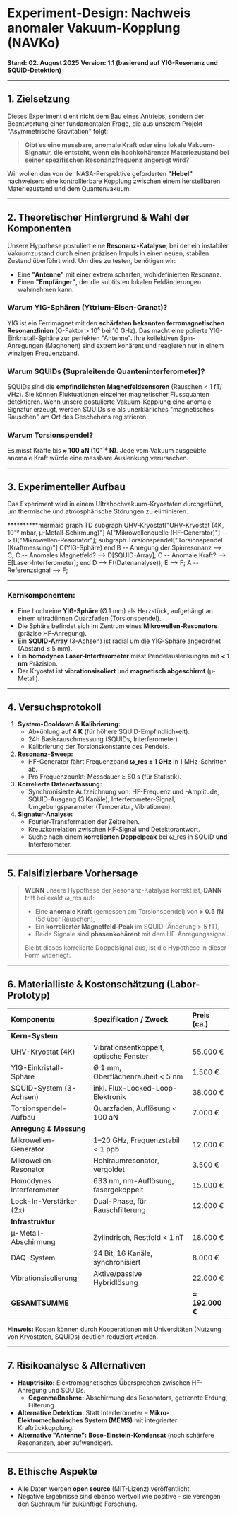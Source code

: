 # Experiment-Design: Nachweis anomaler Vakuum-Kopplung (NAVKo)

**Stand: 02. August 2025**
**Version: 1.1 (basierend auf YIG-Resonanz und SQUID-Detektion)**

---

## 1. Zielsetzung

Dieses Experiment dient nicht dem Bau eines Antriebs, sondern der Beantwortung einer fundamentalen Frage, die aus unserem Projekt "Asymmetrische Gravitation" folgt:

> **Gibt es eine messbare, anomale Kraft oder eine lokale Vakuum-Signatur, die entsteht, wenn ein hochkohärenter Materiezustand bei seiner spezifischen Resonanzfrequenz angeregt wird?**

Wir wollen den von der NASA-Perspektive geforderten **"Hebel"** nachweisen: eine kontrollierbare Kopplung zwischen einem herstellbaren Materiezustand und dem Quantenvakuum.

---

## 2. Theoretischer Hintergrund & Wahl der Komponenten

Unsere Hypothese postuliert eine **Resonanz-Katalyse**, bei der ein instabiler Vakuumzustand durch einen präzisen Impuls in einen neuen, stabilen Zustand überführt wird. Um dies zu testen, benötigen wir:

* Eine **"Antenne"** mit einer extrem scharfen, wohldefinierten Resonanz.
* Einen **"Empfänger"**, der die subtilsten lokalen Feldänderungen wahrnehmen kann.

### Warum YIG-Sphären (Yttrium-Eisen-Granat)?
YIG ist ein Ferrimagnet mit den **schärfsten bekannten ferromagnetischen Resonanzlinien** (Q-Faktor > 10⁵ bei 10 GHz). Das macht eine polierte YIG-Einkristall-Sphäre zur perfekten "Antenne". Ihre kollektiven Spin-Anregungen (Magnonen) sind extrem kohärent und reagieren nur in einem winzigen Frequenzband.

### Warum SQUIDs (Supraleitende Quanteninterferometer)?
SQUIDs sind die **empfindlichsten Magnetfeldsensoren** (Rauschen < 1 fT/√Hz). Sie können Fluktuationen einzelner magnetischer Flussquanten detektieren. Wenn unsere postulierte Vakuum-Kopplung eine anomale Signatur erzeugt, werden SQUIDs sie als unerklärliches "magnetisches Rauschen" am Ort des Geschehens registrieren.

### Warum Torsionspendel?
Es misst Kräfte bis **≈ 100 aN (10⁻¹⁸ N)**. Jede vom Vakuum ausgeübte anomale Kraft würde eine messbare Auslenkung verursachen.

---

## 3. Experimenteller Aufbau

Das Experiment wird in einem Ultrahochvakuum-Kryostaten durchgeführt, um thermische und atmosphärische Störungen zu eliminieren.

**********mermaid
graph TD
    subgraph UHV-Kryostat["UHV-Kryostat (4K, 10⁻⁹ mbar, µ-Metall-Schirmung)"]
        A["Mikrowellenquelle (HF-Generator)"] --> B["Mikrowellen-Resonator"];
        subgraph Torsionspendel["Torsionspendel (Kraftmessung)"]
            C(YIG-Sphäre)
        end
        B -- Anregung der Spinresonanz --> C;
        C -- Anomales Magnetfeld? --> D[SQUID-Array];
        C -- Anomale Kraft? --> E[Laser-Interferometer];
    end
    D --> F((Datenanalyse));
    E --> F;
    A -- Referenzsignal --> F;
**********

### Kernkomponenten:
* Eine hochreine **YIG-Sphäre** (Ø 1 mm) als Herzstück, aufgehängt an einem ultradünnen Quarzfaden (Torsionspendel).
* Die Sphäre befindet sich im Zentrum eines **Mikrowellen-Resonators** (präzise HF-Anregung).
* Ein **SQUID-Array** (3-Achsen) ist radial um die YIG-Sphäre angeordnet (Abstand ≤ 5 mm).
* Ein **homodynes Laser-Interferometer** misst Pendelauslenkungen mit **< 1 nm** Präzision.
* Der Kryostat ist **vibrationsisoliert** und **magnetisch abgeschirmt** (µ-Metall).

---

## 4. Versuchsprotokoll

1.  **System-Cooldown & Kalibrierung:**
    * Abkühlung auf **4 K** (für höhere SQUID-Empfindlichkeit).
    * 24h Basisrauschmessung (SQUIDs, Interferometer).
    * Kalibrierung der Torsionskonstante des Pendels.
2.  **Resonanz-Sweep:**
    * HF-Generator fährt Frequenzband **ω_res ± 1 GHz** in 1 MHz-Schritten ab.
    * Pro Frequenzpunkt: Messdauer ≥ 60 s (für Statistik).
3.  **Korrelierte Datenerfassung:**
    * Synchronisierte Aufzeichnung von: HF-Frequenz und -Amplitude, SQUID-Ausgang (3 Kanäle), Interferometer-Signal, Umgebungsparameter (Temperatur, Vibrationen).
4.  **Signatur-Analyse:**
    * Fourier-Transformation der Zeitreihen.
    * Kreuzkorrelation zwischen HF-Signal und Detektorantwort.
    * Suche nach einem **korrelierten Doppelpeak** bei ω_res in SQUID **und** Interferometer.

---

## 5. Falsifizierbare Vorhersage

> **WENN** unsere Hypothese der Resonanz-Katalyse korrekt ist, **DANN** tritt bei exakt ω_res auf:
> * Eine **anomale Kraft** (gemessen am Torsionspendel) von **> 0.5 fN** (5σ über Rauschen),
> * Ein **korrelierter Magnetfeld-Peak** im SQUID (Änderung > 5 fT),
> * Beide Signale sind **phasenkohärent** mit dem HF-Anregungssignal.
>
> Bleibt dieses korrelierte Doppelsignal aus, ist die Hypothese in dieser Form widerlegt.

---

## 6. Materialliste & Kostenschätzung (Labor-Prototyp)

| Komponente | Spezifikation / Zweck | Preis (ca.) |
| :--- | :--- | :--- |
| **Kern-System** | | |
| UHV-Kryostat (4K) | Vibrationsentkoppelt, optische Fenster | 55.000 € |
| YIG-Einkristall-Sphäre | Ø 1 mm, Oberflächenrauheit < 5 nm | 1.500 € |
| SQUID-System (3-Achsen) | inkl. Flux-Locked-Loop-Elektronik | 38.000 € |
| Torsionspendel-Aufbau | Quarzfaden, Auflösung < 100 aN | 7.000 € |
| **Anregung & Messung** | | |
| Mikrowellen-Generator | 1–20 GHz, Frequenzstabil < 1 ppb | 12.000 € |
| Mikrowellen-Resonator | Hohlraumresonator, vergoldet | 3.500 € |
| Homodynes Interferometer | 633 nm, nm-Auflösung, fasergekoppelt | 15.000 € |
| Lock-In-Verstärker (2x) | Dual-Phase, für Rauschfilterung | 12.000 € |
| **Infrastruktur** | | |
| µ-Metall-Abschirmung | Zylindrisch, Restfeld < 1 nT | 18.000 € |
| DAQ-System | 24 Bit, 16 Kanäle, synchronisiert | 8.000 € |
| Vibrationsisolierung | Aktive/passive Hybridlösung | 22.000 € |
| **GESAMTSUMME** | | **≈ 192.000 €** |

**Hinweis:** Kosten können durch Kooperationen mit Universitäten (Nutzung von Kryostaten, SQUIDs) deutlich reduziert werden.

---

## 7. Risikoanalyse & Alternativen

* **Hauptrisiko:** Elektromagnetisches Übersprechen zwischen HF-Anregung und SQUIDs.
    * **Gegenmaßnahme:** Abschirmung des Resonators, getrennte Erdung, Filterung.
* **Alternative Detektion:** Statt Interferometer – **Mikro-Elektromechanisches System (MEMS)** mit integrierter Kraftrückkopplung.
* **Alternative "Antenne":** **Bose-Einstein-Kondensat** (noch schärfere Resonanzen, aber aufwendiger).

---

## 8. Ethische Aspekte

* Alle Daten werden **open source** (MIT-Lizenz) veröffentlicht.
* Negative Ergebnisse sind ebenso wertvoll wie positive – sie verengen den Suchraum für zukünftige Forschung.
